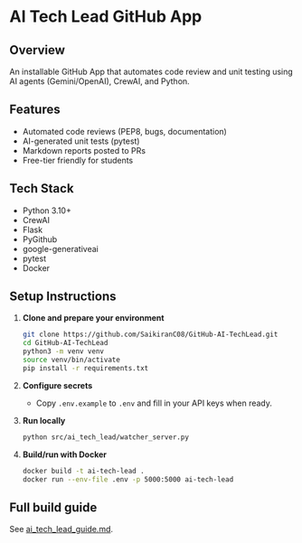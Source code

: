 # AI Tech Lead GitHub App

## Overview
An installable GitHub App that automates code review and unit testing using AI agents (Gemini/OpenAI), CrewAI, and Python.

## Features
- Automated code reviews (PEP8, bugs, documentation)
- AI-generated unit tests (pytest)
- Markdown reports posted to PRs
- Free-tier friendly for students

## Tech Stack
- Python 3.10+
- CrewAI
- Flask
- PyGithub
- google-generativeai
- pytest
- Docker

## Setup Instructions

1. **Clone and prepare your environment**
   ```bash
   git clone https://github.com/SaikiranC08/GitHub-AI-TechLead.git
   cd GitHub-AI-TechLead
   python3 -m venv venv
   source venv/bin/activate
   pip install -r requirements.txt
   ```

2. **Configure secrets**
   - Copy `.env.example` to `.env` and fill in your API keys when ready.

3. **Run locally**
   ```bash
   python src/ai_tech_lead/watcher_server.py
   ```

4. **Build/run with Docker**
   ```bash
   docker build -t ai-tech-lead .
   docker run --env-file .env -p 5000:5000 ai-tech-lead
   ```

## Full build guide
See [ai_tech_lead_guide.md](ai_tech_lead_guide.md).
